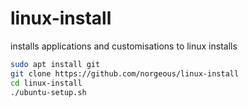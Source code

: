 # linux-install

installs applications and customisations to linux installs

```sh
sudo apt install git
git clone https://github.com/norgeous/linux-install
cd linux-install
./ubuntu-setup.sh
```

